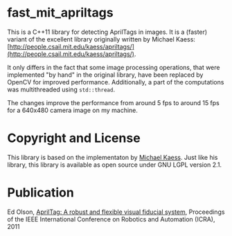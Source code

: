 # fast_mit_apriltags

This is a C++11 library for detecting AprilTags in images. It is a (faster) variant of the excellent library originally written by Michael Kaess:
[http://people.csail.mit.edu/kaess/apriltags/](http://people.csail.mit.edu/kaess/apriltags/).

It only differs in the fact that some image processing operations, that were implemented "by hand" in the original library, have been replaced by OpenCV for improved performance. Additionally, a part of the computations was multithreaded using `std::thread`.

The changes improve the performance from around 5 fps to around 15 fps for a 640x480 camera image on my machine.

# Copyright and License

This library is based on the implementaton by [Michael Kaess](http://people.csail.mit.edu/kaess/apriltags/). Just like his library, this library is available as open source under GNU LGPL version 2.1.

# Publication

Ed Olson, [AprilTag: A robust and flexible visual fiducial system](http://april.eecs.umich.edu/papers/details.php?name=olson2011tags), Proceedings of the IEEE International Conference on Robotics and Automation (ICRA), 2011
